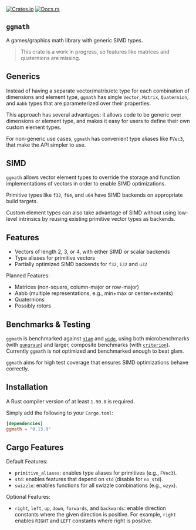 [![Crates.io](https://img.shields.io/crates/v/ggmath.svg)](https://crates.io/crates/ggmath)
[![Docs.rs](https://docs.rs/ggmath/badge.svg)](https://docs.rs/ggmath)

## `ggmath`

A games/graphics math library with generic SIMD types.

> This crate is a work in progress, so features like matrices and quaternions
> are missing.

## Generics

Instead of having a separate vector/matrix/etc type for each combination of
dimensions and element type, `ggmath` has single `Vector`, `Matrix`,
`Quaternion`, and `Aabb` types that are parameterized over their properties.

This approach has several advantages: it allows code to be generic over
dimensions or element type, and makes it easy for users to define their own
custom element types.

For non-generic use cases, `ggmath` has convenient type aliases like `FVec3`,
that make the API simpler to use.

## SIMD

`ggmath` allows vector element types to override the storage and function
implementations of vectors in order to enable SIMD optimizations.

Primitive types like `f32`, `f64`, and `u64` have SIMD backends on appropriate
build targets.

Custom element types can also take advantage of SIMD without using low-level
intrinsics by reusing existing primitive vector types as backends.

## Features

- Vectors of length 2, 3, or 4, with either SIMD or scalar backends
- Type aliases for primitive vectors
- Partially optimized SIMD backends for `f32`, `i32` and `u32`

Planned Features:
- Matrices (non-square, column-major or row-major)
- Aabb (multiple representations, e.g., min+max or center+extents)
- Quaternions
- Possibly rotors

## Benchmarks & Testing

`ggmath` is benchmarked against [`glam`](https://github.com/bitshifter/glam-rs)
and [`wide`](https://github.com/Lokathor/wide), using both microbenchmarks
(with [`gungraun`](https://github.com/gungraun/gungraun)) and larger,
composite benchmarks (with [`criterion`](https://github.com/bheisler/criterion.rs)).
Currently `ggmath` is not optimized and benchmarked enough to beat glam.

`ggmath` aims for high test coverage that ensures SIMD optimizations behave
correctly.

## Installation

A Rust compiler version of at least `1.90.0` is required.

Simply add the following to your `Cargo.toml`:

```toml
[dependencies]
ggmath = "0.13.0"
```

## Cargo Features

Default Features:
- `primitive_aliases`: enables type aliases for primitives (e.g., `FVec3`).
- `std`: enables features that depend on `std` (disable for `no_std`).
- `swizzle`: enables functions for all swizzle combinations (e.g., `wzyx`).

Optional Features:
- `right`, `left`, `up`, `down`, `forwards`, and `backwards`: enable direction
  constants where the given direction is positive. For example, `right` enables
  `RIGHT` and `LEFT` constants where right is positive.
